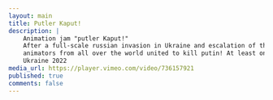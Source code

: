 ```yaml
---
layout: main
title: Putler Kaput!
description: |
    Animation jam "putler Kaput!"
    After a full-scale russian invasion in Ukraine and escalation of the war 
    animators from all over the world united to kill putin! At least on a screen.
    Ukraine 2022
media_url: https://player.vimeo.com/video/736157921
published: true
comments: false
---
```

